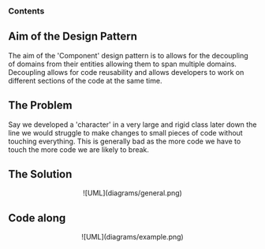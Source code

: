 ### Contents

## Aim of the Design Pattern

The aim of the 'Component' design pattern is to allows for the decoupling of domains from their entities allowing them to span multiple domains. Decoupling allows for code reusability and allows developers to work on different sections of the code at the same time.

## The Problem

Say we developed a 'character' in a very large and rigid class later down the line we would struggle to make changes to small pieces of code without touching everything. This is generally bad as the more code we have to touch the more code we are likely to break.

## The Solution

<div style="text-align:center">
  ![UML](diagrams/general.png)
</div>

## Code along

<div style="text-align:center">
  ![UML](diagrams/example.png)
</div>
